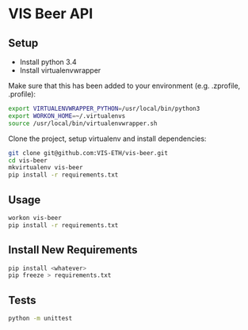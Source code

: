 # VIS Beer API

## Setup

* Install python 3.4
* Install virtualenvwrapper

Make sure that this has been added to your environment (e.g. .zprofile, .profile):

```sh
export VIRTUALENVWRAPPER_PYTHON=/usr/local/bin/python3
export WORKON_HOME=~/.virtualenvs
source /usr/local/bin/virtualenvwrapper.sh
```

Clone the project, setup virtualenv and install dependencies:

```sh
git clone git@github.com:VIS-ETH/vis-beer.git
cd vis-beer
mkvirtualenv vis-beer
pip install -r requirements.txt
```

## Usage

```sh
workon vis-beer
pip install -r requirements.txt
```

## Install New Requirements

```sh
pip install <whatever>
pip freeze > requirements.txt
```

## Tests

```sh
python -m unittest
```
